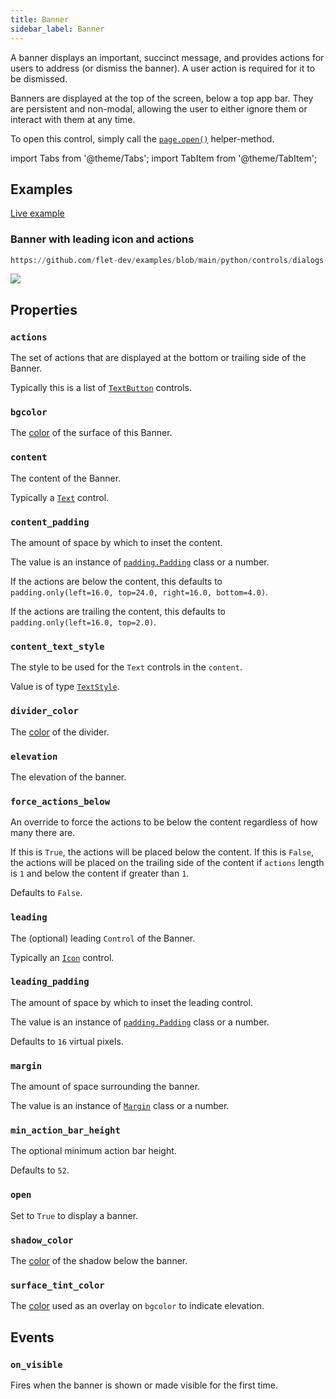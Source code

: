 ```yaml
---
title: Banner
sidebar_label: Banner
---
```


A banner displays an important, succinct message, and provides actions for users to address (or dismiss the banner). A user action is required for it to be dismissed.

Banners are displayed at the top of the screen, below a top app bar. They are persistent and non-modal, allowing the user to either ignore them or interact with them at any time.

To open this control, simply call the [`page.open()`](/docs/controls/page#opencontrol) helper-method.

import Tabs from '@theme/Tabs';
import TabItem from '@theme/TabItem';

## Examples

[Live example](https://flet-controls-gallery.fly.dev/dialogs/banner)

### Banner with leading icon and actions


```python reference
https://github.com/flet-dev/examples/blob/main/python/controls/dialogs-alerts-panels/banner/banner-test.py
```


<img src="/img/docs/controls/banner/banner-with-custom-content.gif" className="screenshot-40"/>

## Properties

### `actions`

The set of actions that are displayed at the bottom or trailing side of the Banner.

Typically this is a list of [`TextButton`](/docs/controls/textbutton) controls.

### `bgcolor`

The [color](/docs/reference/colors) of the surface of this Banner.

### `content`

The content of the Banner.

Typically a [`Text`](/docs/controls/text) control.

### `content_padding`

The amount of space by which to inset the content.

The value is an instance of [`padding.Padding`](/docs/reference/types/padding) class or a number.

If the actions are below the content, this defaults to `padding.only(left=16.0, top=24.0, right=16.0, bottom=4.0)`.

If the actions are trailing the content, this defaults to `padding.only(left=16.0, top=2.0)`.

### `content_text_style`

The style to be used for the `Text` controls in the `content`.

Value is of type [`TextStyle`](/docs/reference/types/textstyle).

### `divider_color`

The [color](/docs/reference/colors) of the divider.

### `elevation`

The elevation of the banner.

### `force_actions_below`

An override to force the actions to be below the content regardless of how many there are.

If this is `True`, the actions will be placed below the content. If this is `False`, the actions will be placed on the
trailing side of the content if `actions` length is `1` and below the content if greater than `1`.

Defaults to `False`.

### `leading`

The (optional) leading `Control` of the Banner.

Typically an [`Icon`](/docs/controls/icon) control.

### `leading_padding`

The amount of space by which to inset the leading control. 

The value is an instance of [`padding.Padding`](/docs/reference/types/padding) class or a number.

Defaults to `16` virtual pixels.

### `margin`

The amount of space surrounding the banner. 

The value is an instance of [`Margin`](/docs/reference/types/margin) class or a number.

### `min_action_bar_height`

The optional minimum action bar height.

Defaults to `52`.

### `open`

Set to `True` to display a banner.

### `shadow_color`

The [color](/docs/reference/colors) of the shadow below the banner.

### `surface_tint_color`

The [color](/docs/reference/colors) used as an overlay on `bgcolor` to indicate elevation.

## Events

### `on_visible`

Fires when the banner is shown or made visible for the first time.